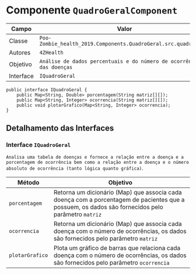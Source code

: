 # Componente `QuadroGeralComponent`

Campo | Valor
----- | -----
Classe | `Poo-Zombie_health_2019.Components.QuadroGeral.src.quadrogeral`
Autores | `4ZHealth`
Objetivo | `Análise de dados percentuais e do número de ocorrência das doenças`
Interface | `IQuadroGeral`
~~~
public interface IQuadroGeral {
    public Map<String, Double> porcentagem(String matriz[][]);
    public Map<String, Integer> ocorrencia(String matriz[][]);
    public void plotarGrafico(Map<String, Integer> ocorrencia);
}
~~~

## Detalhamento das Interfaces

### Interface `IQuadroGeral`
`Analisa uma tabela de doenças e fornece a relação entre a doença e a porcentagem de ocorrência bem como a relação entre a doença e o número absoluto de ocorrência (tanto lógica quanto gráfica)`.

Método | Objetivo
-------| --------
`porcentagem` | Retorna um dicionário (Map) que associa cada doença com a porcentagem de pacientes que a possuem, os dados são fornecidos pelo parâmetro `matriz`
`ocorrencia` | Retorna um dicionário (Map) que associa cada doença com o número de ocorrências, os dados são fornecidos pelo parâmetro `matriz`
`plotarGrafico` | Plota um gráfico de barras que relaciona cada doença com o número de ocorrências, os dados são fornecidos pelo parâmetro `ocorrencia`
